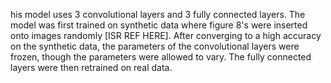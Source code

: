 his model uses 3 convolutional layers and 3 fully connected layers.  The model was first trained on synthetic data where figure 8's were inserted onto images randomly [ISR REF HERE].  After converging to a high accuracy on the synthetic data, the parameters of the convolutional layers were frozen, though the parameters were allowed to vary.  The fully connected layers were then retrained on real data.

